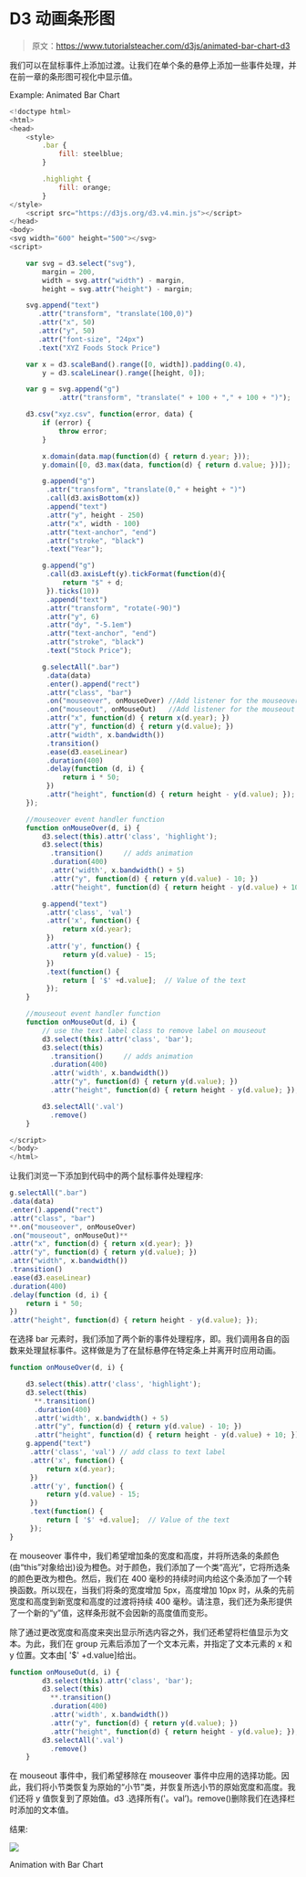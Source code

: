 # D3 动画条形图

> 原文：<https://www.tutorialsteacher.com/d3js/animated-bar-chart-d3>

我们可以在鼠标事件上添加过渡。让我们在单个条的悬停上添加一些事件处理，并在前一章的条形图可视化中显示值。

Example: Animated Bar Chart

```js
<!doctype html>
<html>
<head>
    <style>
        .bar {
            fill: steelblue;
        }

        .highlight {
            fill: orange;
        }
</style>
    <script src="https://d3js.org/d3.v4.min.js"></script>
</head>
<body>
<svg width="600" height="500"></svg>
<script>

    var svg = d3.select("svg"),
        margin = 200,
        width = svg.attr("width") - margin,
        height = svg.attr("height") - margin;

    svg.append("text")
       .attr("transform", "translate(100,0)")
       .attr("x", 50)
       .attr("y", 50)
       .attr("font-size", "24px")
       .text("XYZ Foods Stock Price")

    var x = d3.scaleBand().range([0, width]).padding(0.4),
        y = d3.scaleLinear().range([height, 0]);

    var g = svg.append("g")
            .attr("transform", "translate(" + 100 + "," + 100 + ")");

    d3.csv("xyz.csv", function(error, data) {
        if (error) {
            throw error;
        }

        x.domain(data.map(function(d) { return d.year; }));
        y.domain([0, d3.max(data, function(d) { return d.value; })]);

        g.append("g")
         .attr("transform", "translate(0," + height + ")")
         .call(d3.axisBottom(x))
         .append("text")
         .attr("y", height - 250)
         .attr("x", width - 100)
         .attr("text-anchor", "end")
         .attr("stroke", "black")
         .text("Year");

        g.append("g")
         .call(d3.axisLeft(y).tickFormat(function(d){
             return "$" + d;
         }).ticks(10))
         .append("text")
         .attr("transform", "rotate(-90)")
         .attr("y", 6)
         .attr("dy", "-5.1em")
         .attr("text-anchor", "end")
         .attr("stroke", "black")
         .text("Stock Price");

        g.selectAll(".bar")
         .data(data)
         .enter().append("rect")
         .attr("class", "bar")
         .on("mouseover", onMouseOver) //Add listener for the mouseover event
         .on("mouseout", onMouseOut)   //Add listener for the mouseout event
         .attr("x", function(d) { return x(d.year); })
         .attr("y", function(d) { return y(d.value); })
         .attr("width", x.bandwidth())
         .transition()
         .ease(d3.easeLinear)
         .duration(400)
         .delay(function (d, i) {
             return i * 50;
         })
         .attr("height", function(d) { return height - y(d.value); });
    });

    //mouseover event handler function
    function onMouseOver(d, i) {
        d3.select(this).attr('class', 'highlight');
        d3.select(this)
          .transition()     // adds animation
          .duration(400)
          .attr('width', x.bandwidth() + 5)
          .attr("y", function(d) { return y(d.value) - 10; })
          .attr("height", function(d) { return height - y(d.value) + 10; });

        g.append("text")
         .attr('class', 'val') 
         .attr('x', function() {
             return x(d.year);
         })
         .attr('y', function() {
             return y(d.value) - 15;
         })
         .text(function() {
             return [ '$' +d.value];  // Value of the text
         });
    }

    //mouseout event handler function
    function onMouseOut(d, i) {
        // use the text label class to remove label on mouseout
        d3.select(this).attr('class', 'bar');
        d3.select(this)
          .transition()     // adds animation
          .duration(400)
          .attr('width', x.bandwidth())
          .attr("y", function(d) { return y(d.value); })
          .attr("height", function(d) { return height - y(d.value); });

        d3.selectAll('.val')
          .remove()
    }

</script>
</body>
</html> 
```

让我们浏览一下添加到代码中的两个鼠标事件处理程序:

```js
g.selectAll(".bar")
.data(data)
.enter().append("rect")
.attr("class", "bar")
**.on("mouseover", onMouseOver)
.on("mouseout", onMouseOut)**
.attr("x", function(d) { return x(d.year); })
.attr("y", function(d) { return y(d.value); })
.attr("width", x.bandwidth())
.transition()
.ease(d3.easeLinear)
.duration(400)
.delay(function (d, i) {
    return i * 50;
})
.attr("height", function(d) { return height - y(d.value); }); 
```

在选择 bar 元素时，我们添加了两个新的事件处理程序，即。我们调用各自的函数来处理鼠标事件。这样做是为了在鼠标悬停在特定条上并离开时应用动画。

```js
function onMouseOver(d, i) {

    d3.select(this).attr('class', 'highlight');
    d3.select(this)
      **.transition()
      .duration(400)
      .attr('width', x.bandwidth() + 5)
      .attr("y", function(d) { return y(d.value) - 10; })
      .attr("height", function(d) { return height - y(d.value) + 10; });** 
    g.append("text")
     .attr('class', 'val') // add class to text label
     .attr('x', function() {
         return x(d.year);
     })
     .attr('y', function() {
         return y(d.value) - 15;
     })
     .text(function() {
         return [ '$' +d.value];  // Value of the text
     });
} 
```

在 mouseover 事件中，我们希望增加条的宽度和高度，并将所选条的条颜色(由“this”对象给出)设为橙色。对于颜色，我们添加了一个类“高光”，它将所选条的颜色更改为橙色。然后，我们在 400 毫秒的持续时间内给这个条添加了一个转换函数。所以现在，当我们将条的宽度增加 5px，高度增加 10px 时，从条的先前宽度和高度到新宽度和高度的过渡将持续 400 毫秒。请注意，我们还为条形提供了一个新的“y”值，这样条形就不会因新的高度值而变形。

除了通过更改宽度和高度来突出显示所选内容之外，我们还希望将栏值显示为文本。为此，我们在 group 元素后添加了一个文本元素，并指定了文本元素的 x 和 y 位置。文本由[ '$' +d.value]给出。

```js
function onMouseOut(d, i) {
        d3.select(this).attr('class', 'bar');
        d3.select(this)
          **.transition()
          .duration(400)
          .attr('width', x.bandwidth())
          .attr("y", function(d) { return y(d.value); })
          .attr("height", function(d) { return height - y(d.value); });** 
        d3.selectAll('.val')
          .remove()
    } 
```

在 mouseout 事件中，我们希望移除在 mouseover 事件中应用的选择功能。因此，我们将小节类恢复为原始的“小节”类，并恢复所选小节的原始宽度和高度。我们还将 y 值恢复到了原始值。d3 .选择所有('。val’)。remove()删除我们在选择栏时添加的文本值。

结果:

[![](img/4e81529b0744053df90aa12c4a33c537.png)](../../Content/images/d3js/bar-chart-animation.png)

Animation with Bar Chart

